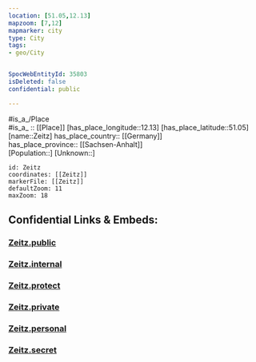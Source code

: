 ```yaml
---
location: [51.05,12.13] 
mapzoom: [7,12] 
mapmarker: city 
type: City
tags:
- geo/City


SpocWebEntityId: 35803
isDeleted: false
confidential: public

---
```

#is_a_/Place  
#is_a_ :: [[Place]] 
[has_place_longitude::12.13] 
[has_place_latitude::51.05] 
[name::Zeitz] 
has_place_country:: [[Germany]]  
has_place_province:: [[Sachsen-Anhalt]]  
[Population::] 
[Unknown::] 


```leaflet
id: Zeitz
coordinates: [[Zeitz]] 
markerFile: [[Zeitz]] 
defaultZoom: 11 
maxZoom: 18
```


## Confidential Links & Embeds: 

### [Zeitz.public](/_public/\Earth\Continent\Europe\Europe~Central\Germany\Germany~East\Sachsen-Anhalt\counties~SA\Burgenlandkreis\cities~BurgenlandZeitz.public.md) 

### [Zeitz.internal](/_internal/\Earth\Continent\Europe\Europe~Central\Germany\Germany~East\Sachsen-Anhalt\counties~SA\Burgenlandkreis\cities~BurgenlandZeitz.internal.md) 

### [Zeitz.protect](/_protect/\Earth\Continent\Europe\Europe~Central\Germany\Germany~East\Sachsen-Anhalt\counties~SA\Burgenlandkreis\cities~BurgenlandZeitz.protect.md) 

### [Zeitz.private](/_private/\Earth\Continent\Europe\Europe~Central\Germany\Germany~East\Sachsen-Anhalt\counties~SA\Burgenlandkreis\cities~BurgenlandZeitz.private.md) 

### [Zeitz.personal](/_personal/\Earth\Continent\Europe\Europe~Central\Germany\Germany~East\Sachsen-Anhalt\counties~SA\Burgenlandkreis\cities~BurgenlandZeitz.personal.md) 

### [Zeitz.secret](/_secret/\Earth\Continent\Europe\Europe~Central\Germany\Germany~East\Sachsen-Anhalt\counties~SA\Burgenlandkreis\cities~BurgenlandZeitz.secret.md)

